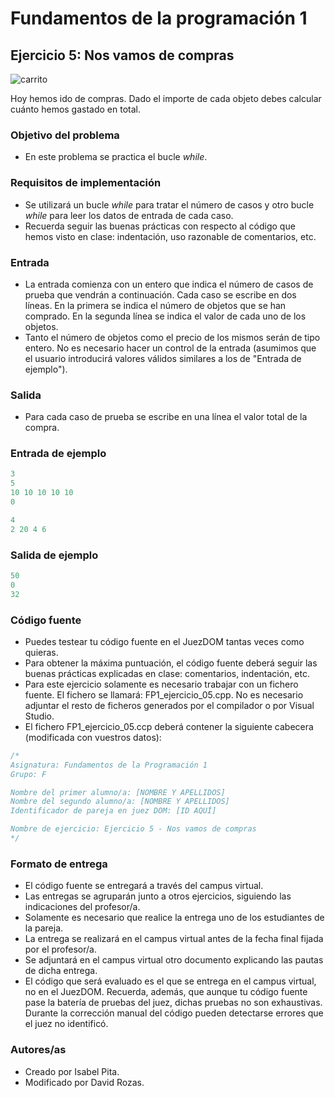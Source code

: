 # Fundamentos de la programación 1
## Ejercicio 5: Nos vamos de compras
![carrito](https://d1nhio0ox7pgb.cloudfront.net/_img/g_collection_png/standard/256x256/shopping_cart.png)

Hoy hemos ido de compras. Dado el importe de cada objeto debes calcular cuánto hemos gastado en total. 

### Objetivo del problema
 - En este problema se practica el bucle *while*. 

### Requisitos de implementación
 - Se utilizará un bucle *while* para tratar el número de casos y otro bucle *while* para leer los datos de entrada de cada caso.
 - Recuerda seguir las buenas prácticas con respecto al código que hemos visto en clase: indentación, uso razonable de comentarios, etc.

### Entrada
 - La entrada comienza con un entero que indica el número de casos de prueba que vendrán a continuación. Cada caso se escribe en dos líneas. En la primera se indica el número de objetos que se han comprado. En la segunda línea se indica el valor de cada uno de los objetos. 
 - Tanto el número de objetos como el precio de los mismos serán de tipo entero. No es necesario hacer un control de la entrada (asumimos que el usuario introducirá valores válidos similares a los de "Entrada de ejemplo").

### Salida
- Para cada caso de prueba se escribe en una línea el valor total de la compra.

### Entrada de ejemplo
```C++
3
5
10 10 10 10 10
0

4
2 20 4 6
```
### Salida de ejemplo
```C++
50
0
32
``` 
### Código fuente
- Puedes testear tu código fuente en el JuezDOM tantas veces como quieras.
- Para obtener la máxima puntuación, el código fuente deberá seguir las buenas prácticas explicadas en clase: comentarios, indentación, etc.
- Para este ejercicio solamente es necesario trabajar con un fichero fuente. El fichero se llamará: FP1_ejercicio_05.cpp. No es necesario adjuntar el resto de ficheros generados por el compilador o por Visual Studio.
- El fichero FP1_ejercicio_05.ccp deberá contener la siguiente cabecera (modificada con vuestros datos):

```C++
/*
Asignatura: Fundamentos de la Programación 1
Grupo: F

Nombre del primer alumno/a: [NOMBRE Y APELLIDOS]
Nombre del segundo alumno/a: [NOMBRE Y APELLIDOS]
Identificador de pareja en juez DOM: [ID AQUÍ]

Nombre de ejercicio: Ejercicio 5 - Nos vamos de compras
*/
``` 

### Formato de entrega
- El código fuente se entregará a través del campus virtual.
- Las entregas se agruparán junto a otros ejercicios, siguiendo las indicaciones del profesor/a.
- Solamente es necesario que realice la entrega uno de los estudiantes de la pareja.
- La entrega se realizará en el campus virtual antes de la fecha final fijada por el profesor/a.
- Se adjuntará en el campus virtual otro documento explicando las pautas de dicha entrega.
- El código que será evaluado es el que se entrega en el campus virtual, no en el JuezDOM. Recuerda, además, que aunque tu código fuente pase la batería de pruebas del juez, dichas pruebas no son exhaustivas. Durante la corrección manual del código pueden detectarse errores que el juez no identificó.

### Autores/as
- Creado por Isabel Pita.
- Modificado por David Rozas.
